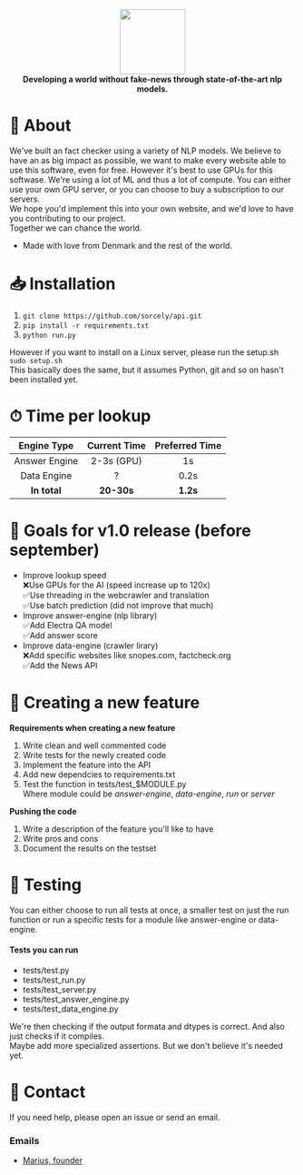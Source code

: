 <p align="center">
  <a href="https://sorcely.tech">
    <img src="https://github.com/mariusjohan/Sorcely/blob/master/.github/logo-lg.png" height="115">  
  </a>
  <br><b>Developing a world without fake-news through state-of-the-art nlp models.</b>
</p>

# 📜 About
We've built an fact checker using a variety of NLP models. We believe to have an as big impact as possible, we want to make every website able to use this software, even for free. However it's best to use GPUs for this softwase. We're using a lot of ML and thus a lot of compute. You can either use your own GPU server, or you can choose to buy a subscription to our servers.  
We hope you'd implement this into your own website, and we'd love to have you contributing to our project.  
Together we can chance the world. 

- Made with love from Denmark and the rest of the world.

# 📥 Installation
1. ```git clone https://github.com/sorcely/api.git```
2. ```pip install -r requirements.txt```
3. ```python run.py```

However if you want to install on a Linux server, please run the setup.sh  
```sudo setup.sh```  
This basically does the same, but it assumes Python, git and so on hasn't been installed yet.

# ⏱ Time per lookup
| Engine Type   | Current Time | Preferred Time |
| :---:         | :---:        | :---:          |
| Answer Engine | 2-3s (GPU)   | 1s             |
| Data Engine   | ?            | 0.2s           |
| **In total**  | **20-30s**   | **1.2s**       |

# 🎯 Goals for v1.0 release (before september)
* Improve lookup speed  
  ❌Use GPUs for the AI (speed increase up to 120x)  
  ✅Use threading in the webcrawler and translation  
  ✅Use batch prediction (did not improve that much)  
* Improve answer-engine (nlp library)  
  ✅Add Electra QA model  
  ✅Add answer score  
* Improve data-engine (crawler lirary)  
  ❌Add specific websites like snopes.com, factcheck.org  
  ✅Add the News API  

# 🔧 Creating a new feature
**Requirements when creating a new feature**
1. Write clean and well commented code
2. Write tests for the newly created code
3. Implement the feature into the API
4. Add new dependcies to requirements.txt
5. Test the function in tests/test_$MODULE.py  
Where module could be *answer-engine*, *data-engine*, *run* or *server*

**Pushing the code**
1. Write a description of the feature you'll like to have
2. Write pros and cons
3. Document the results on the testset

# 🧪 Testing
You can either choose to run all tests at once, a smaller test on just the run function or run a specific tests for a module like answer-engine or data-engine.

#### Tests you can run
* tests/test.py
* tests/test_run.py
* tests/test_server.py
* tests/test_answer_engine.py
* tests/test_data_engine.py

We're then checking if the output formata and dtypes is correct. And also just checks if it compiles.  
Maybe add more specialized assertions. But we don't believe it's needed yet.

# 📧 Contact
If you need help, please open an issue or send an email.

### Emails 
* [Marius, founder](mailto:marius.schlichtkrull@gmail.com)
